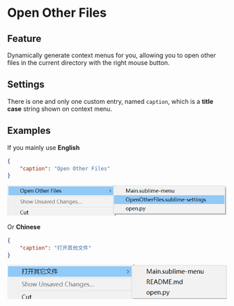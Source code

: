 # Open Other Files

## Feature
Dynamically generate context menus for you, allowing you to open other files in the current directory with the right mouse button.


## Settings

There is one and only one custom entry, named `caption`, which is a **title case** string shown on context menu.

## Examples
If you mainly use **English**
```json
{
    "caption": "Open Other Files"
}
```
![](image/en.png)

Or **Chinese**
```json
{
    "caption": "打开其他文件"
}
```
![](image/cn.png)
